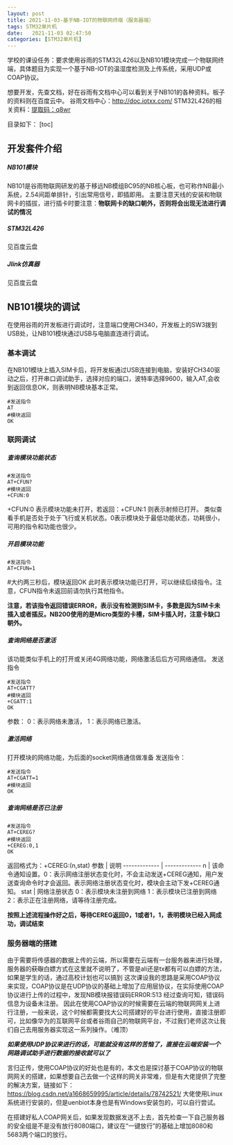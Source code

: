 ```yaml
---
layout: post
title: 2021-11-03-基于NB-IOT的物联网终端（服务器端）
tags: STM32单片机
date:   2021-11-03 02:47:50
categories: [STM32单片机] 
---
```


学校的课设任务：要求使用谷雨的STM32L426以及NB101模块完成一个物联网终端，具体题目为实现一个基于NB-IOT的温湿度检测及上传系统，采用UDP或COAP协议。

想要开发，先查文档，好在谷雨有文档中心可以看到关于NB101的各种资料。板子的资料则在百度云中。
谷雨文档中心：http://doc.iotxx.com/
STM32L426的相关资料：[提取码：q8wr](https://pan.baidu.com/s/14r6AqK9hrOc9aD7GnB8mSA )

目录如下：
[toc]

## 开发套件介绍
##### NB101模块
NB101是谷雨物联网研发的基于移远NB模组BC95的NB核心板，也可称作NB最小系统，2.54间距单排针，引出常用信号，即插即用。
主要注意天线的安装和物联网卡的插拔，进行插卡时要注意：**物联网卡的缺口朝外，否则将会出现无法进行调试的情况**

##### STM32L426
见百度云盘

##### Jlink仿真器
见百度云盘

## NB101模块的调试
在使用谷雨的开发板进行调试时，注意端口使用CH340，开发板上的SW3拨到USB处，让NB101模块通过USB与电脑直连进行调试。
### 基本调试
在NB101模块上插入SIM卡后，将开发板通过USB连接到电脑，安装好CH340驱动之后，打开串口调试助手，选择对应的端口，波特率选择9600，输入AT,会收到返回信息OK，则表明NB模块基本正常。
  ```
#发送指令
AT
#模块返回
OK
```
### 联网调试
 ##### 查询模块功能状态

  ```
#发送指令
AT+CFUN?
#模块返回
+CFUN:0
```
+CFUN:0 表示模块功能未打开，若返回：+CFUN:1 则表示射频已打开。
类似查看手机是否处于处于飞行或关机状态。0表示模块处于最低功能状态，功耗很小，可用的指令和功能也很少。
##### 开启模块功能
```
#发送指令
AT+CFUN=1
```
#大约两三秒后，模块返回OK
此时表示模块功能已打开，可以继续后续指令。注意，CFUN指令未返回前请勿执行其他指令。

**注意，若该指令返回错误ERROR，表示没有检测到SIM卡，多数是因为SIM卡未插入或者插反。NB200使用的是Micro类型的卡槽，SIM卡插入时，注意卡缺口朝外。**

##### 查询网络是否激活
该功能类似手机上的打开或关闭4G网络功能，网络激活后后方可网络通信。
发送指令
```
#发送指令
AT+CGATT?
#模块返回
+CGATT:1
OK
```
参数：
0：表示网络未激活，
1：表示网络已激活。
##### 激活网络
打开模块的网络功能，为后面的socket网络通信做准备
发送指令：
```
#发送指令
AT+CGATT=1
#模块返回
OK
```
##### 查询网络是否已注册
```
#发送指令
AT+CEREG?
#模块返回
+CEREG:0,1
OK
```
返回格式为：+CEREG:(n,stat)
参数  |  说明
------------- | -------------
n    | 	该命令通知设置。0：表示网络注册状态变化时，不会主动发送+CEREG通知，用户发送查询命令时才会返回。表示网络注册状态变化时，模块会主动下发+CEREG通知。
stat | 网络注册状态  0：表示模块未注册到网络 1：表示模块已注册到网络   2：表示正在注册网络，请等待注册完成。

**按照上述流程操作好之后，等待CEREG返回0，1或者1，1，表明模块已经入网成功，调试结束**

### 服务器端的搭建
由于需要将传感器的数据上传的云端，所以需要在云端有一台服务器来进行处理，服务器的~~获取~~白嫖方式在这里就不说明了，不管是ali还是tx都有可以白嫖的方法，如果是学生的话，通过高校计划也可以搞到
这次课设我的思路是采用COAP协议来实现，COAP协议是在UDP协议的基础上增加了应用层协议，在实际使用COAP协议进行上传的过程中，发现NB模块报错误码ERR0R:513 经过查询可知，错误码信息为设备未注册。
因此在使用COAP协议的时候需要在云端的物联网网关上进行注册，一般来说，这个时候都需要找大公司搭建好的平台进行使用，直接注册即可，比如像华为的互联网平台或者谷雨自己的物联网平台，不过我们老师这次让我们自己去用服务器实现这一系列操作。（难顶）

***如果使用UDP协议来进行的话，可能就没有这样的苦恼了，直接在云端安装一个网路调试助手进行数据的接收就可以了***

言归正传，使用COAP协议的好处也是有的，本文也是探讨基于COAP协议的物联网网关的搭建，如果想要自己去做一个这样的网关非常难，但是有大佬提供了完整的解决方案，链接如下：
https://blog.csdn.net/a1668659995/article/details/78742521/
大佬使用Linux系统进行安装的，但是uenbiot本身也是有Windows安装包的，可以自行尝试。

在搭建好私人COAP网关后，如果发现数据发送不上去，首先检查一下自己服务器的安全组是不是没有放行8080端口，建议在“一键放行”的基础上增加8080和5683两个端口的放行。